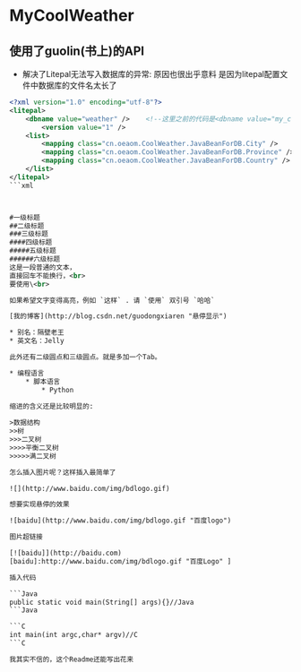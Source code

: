 ﻿MyCoolWeather
====
使用了guolin(书上)的API
-------

* 解决了Litepal无法写入数据库的异常:
			原因也很出乎意料 是因为litepal配置文件中数据库的文件名太长了
```xml
<?xml version="1.0" encoding="utf-8"?>
<litepal>
    <dbname value="weather" />    <!--这里之前的代码是<dbname value="my_cool_weather" />-->
        <version value="1" />
    <list>
        <mapping class="cn.oeaom.CoolWeather.JavaBeanForDB.City" />
        <mapping class="cn.oeaom.CoolWeather.JavaBeanForDB.Province" />
        <mapping class="cn.oeaom.CoolWeather.JavaBeanForDB.Country" />
    </list>
</litepal>
```xml



#一级标题  
##二级标题  
###三级标题  
####四级标题  
#####五级标题  
######六级标题  
这是一段普通的文本，  
直接回车不能换行，<br>  
要使用\<br>  

如果希望文字变得高亮，例如 `这样` . 请 `使用` 双引号 `哈哈`

[我的博客](http://blog.csdn.net/guodongxiaren "悬停显示")

* 别名：隔壁老王  
* 英文名：Jelly 

此外还有二级圆点和三级圆点。就是多加一个Tab。

* 编程语言  
    * 脚本语言  
        * Python 
	
缩进的含义还是比较明显的:	

>数据结构  
>>树  
>>>二叉树  
>>>>平衡二叉树  
>>>>>满二叉树 

怎么插入图片呢？这样插入最简单了

![](http://www.baidu.com/img/bdlogo.gif)  

想要实现悬停的效果

![baidu](http://www.baidu.com/img/bdlogo.gif "百度logo")  

图片超链接

[![baidu]](http://baidu.com)  
[baidu]:http://www.baidu.com/img/bdlogo.gif "百度Logo" ]

插入代码

```Java
public static void main(String[] args){}//Java
```Java

```C
int main(int argc,char* argv)//C
```C

我其实不信的，这个Readme还能写出花来




